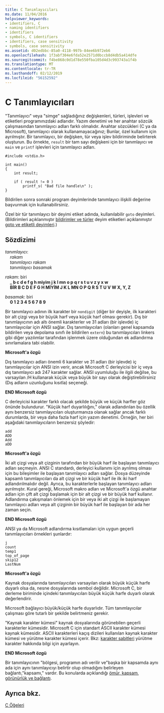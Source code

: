 ```yaml
---
title: C Tanımlayıcıları
ms.date: 11/04/2016
helpviewer_keywords:
- identifiers, C
- naming identifiers
- identifiers
- symbols, C identifiers
- identifiers, case sensitivity
- symbols, case sensitivity
ms.assetid: d02edbbc-85a0-4118-997b-84ee6b972eb6
ms.openlocfilehash: 1f3abf304e6fda52e2571d0bccb8d4db5a414dfe
ms.sourcegitcommit: f4be868c0d1d78e550fba105d4d3c993743a1f4b
ms.translationtype: MT
ms.contentlocale: tr-TR
ms.lasthandoff: 02/12/2019
ms.locfileid: "56152592"
---
```

# <a name="c-identifiers"></a>C Tanımlayıcıları

"Tanımlayıcı" veya "simge" sağladığınız değişkenleri, türleri, işlevleri ve etiketleri programınızdaki adlarıdır. Yazım denetimi ve her anahtar sözcük çalışmasından tanımlayıcı adları farklı olmalıdır. Anahtar sözcükleri (C ya da Microsoft), tanımlayıcı olarak kullanamayacağınız; Bunlar, özel kullanım için ayrılmıştır. Bir tanımlayıcı, bir değişken, tür veya işlev bildiriminde belirterek oluşturun. Bu örnekte, `result` bir tam sayı değişkeni için bir tanımlayıcı ve `main` ve `printf` işlevleri için tanımlayıcı adları.

```
#include <stdio.h>

int main()
{
    int result;

    if ( result != 0 )
        printf_s( "Bad file handle\n" );
}
```

Bildirilen sonra sonraki program deyimlerinde tanımlayıcı ilişkili değerine başvurmak için kullanabilirsiniz.

Özel bir tür tanımlayıcı bir deyimi etiket adında, kullanılabilir `goto` deyimleri. (Bildirimleri açıklanmıştır [bildirimler ve türler](../c-language/declarations-and-types.md) deyim etiketleri açıklanmıştır [goto ve etiketli deyimleri](../c-language/goto-and-labeled-statements-c.md).)

## <a name="syntax"></a>Sözdizimi

*tanımlayıcı*:<br/>
&nbsp;&nbsp;&nbsp;&nbsp;*rakam*<br/>
&nbsp;&nbsp;&nbsp;&nbsp;*tanımlayıcı* *rakam*<br/>
&nbsp;&nbsp;&nbsp;&nbsp;*tanımlayıcı* *basamak*

*rakam*: biri<br/>
&nbsp;&nbsp;&nbsp;&nbsp;**_ b c d e f g h miyim j k l mn o p q r s t u v z y x w**<br/>
&nbsp;&nbsp;&nbsp;&nbsp;**BİR B C D E F G H MİYİM J K L MN O P Q R S T U V W X, Y, Z**

*basamak*: biri<br/>
&nbsp;&nbsp;&nbsp;&nbsp;**0 1 2 3 4 5 6 7 8 9**

Bir tanımlayıcı adının ilk karakter bir `nondigit` (diğer bir deyişle, ilk karakteri bir alt çizgi veya bir büyük harf veya küçük harf olması gerekir). Dış bir tanımlayıcının adı altı önemli karakterler ve 31 adları (bir işlevde) iç tanımlayıcılar için ANSI sağlar. Dış tanımlayıcıları (olanları genel kapsamda bildirilen veya depolama sınıfı ile bildirilen `extern`) bu tanımlayıcıları linkers gibi diğer yazılımlar tarafından işlenmek üzere olduğundan ek adlandırma sınırlamalara tabi olabilir.

**Microsoft'a özgü**

Dış tanımlayıcı adları önemli 6 karakter ve 31 adları (bir işlevde) iç tanımlayıcılar için ANSI izin verir, ancak Microsoft C derleyicisi bir iç veya dış tanımlayıcı adı 247 karakter sağlar. ANSI uyumluluğu ile ilgili değilse, bu varsayılan /H kullanarak küçük veya büyük bir sayı olarak değiştirebilirsiniz (Dış adların uzunluğunu kısıtla) seçeneği.

**END Microsoft özgü**

C derleyicisi karakter farklı olacak şekilde büyük ve küçük harfler göz önünde bulundurur. "Küçük harf duyarlılığını," olarak adlandırılan bu özellik aynı benzersiz tanımlayıcıları oluşturmanıza olanak sağlar ancak farklı durumlarda, bir veya daha fazla harf için yazım denetimi. Örneğin, her biri aşağıdaki tanımlayıcıların benzersiz şöyledir:

```
add
ADD
Add
aDD
```

**Microsoft'a özgü**

İki alt çizgi veya alt çizginin tarafından bir büyük harf ile başlayan tanımlayıcı adları seçmeyin. ANSI C standardı, derleyici kullanımı için ayrılmış olması için bu bileşimler ile başlayan tanımlayıcı adları sağlar. Dosya düzeyinde kapsamlı tanımlayıcıları da alt çizgi ve bir küçük harf ile ilk iki harf adlandırılmalıdır değil. Ayrıca, bu karakterlerle başlayan tanımlayıcı adları ayrılmıştır. Kural gereği, Microsoft makro adları ve Microsoft'a özgü anahtar adları için çift alt çizgi başlamak için bir alt çizgi ve bir büyük harf kullanır. Adlandırma çakışmaları önlemek için bir veya iki alt çizgi ile başlamayan tanımlayıcı adları veya alt çizginin bir büyük harf ile başlayan bir ada her zaman seçin.

**END Microsoft özgü**

ANSI ya da Microsoft adlandırma kısıtlamaları için uygun geçerli tanımlayıcıları örnekleri şunlardır:

```
j
count
temp1
top_of_page
skip12
LastNum
```

**Microsoft'a özgü**

Kaynak dosyalarında tanımlayıcıları varsayılan olarak büyük küçük harfe duyarlı olsa da, nesne dosyalarında sembol değildir. Microsoft C, bir derleme biriminde içindeki tanımlayıcıları büyük küçük harfe duyarlı olarak değerlendirir.

Microsoft bağlayıcı büyük/küçük harfe duyarlıdır. Tüm tanımlayıcılar çalışması göre tutarlı bir şekilde belirtmeniz gerekir.

"Kaynak karakter kümesi" kaynak dosyalarında görünebilen geçerli karakterler kümesidir. Microsoft C için standart ASCII karakter kümesi kaynak kümesidir. ASCII karakterleri kaçış dizileri kullanılan kaynak karakter kümesi ve yürütme karakter kümesi içerir. Bkz: [karakter sabitleri](../c-language/c-character-constants.md) yürütme karakter hakkında bilgi için ayarlayın.

**END Microsoft özgü**

Bir tanımlayıcının "bölgesi, programın adı verilir ve"başka bir kapsamda aynı ada için aynı tanımlayıcıyı belirtir olup olmadığını belirleyen bağlantı,"kapsamı," vardır. Bu konularda açıklandığı [ömür, kapsam, görünürlük ve bağlantı](../c-language/lifetime-scope-visibility-and-linkage.md).

## <a name="see-also"></a>Ayrıca bkz.

[C Öğeleri](../c-language/elements-of-c.md)
